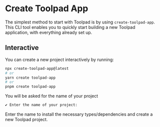 # Create Toolpad App

The simplest method to start with Toolpad is by using `create-toolpad-app`.
This CLI tool enables you to quickly start building a new Toolpad application, with everything already set up.

## Interactive

You can create a new project interactively by running:

```bash
npx create-toolpad-app@latest
# or
yarn create toolpad-app
# or
pnpm create toolpad-app
```

You will be asked for the name of your project

```bash
✔ Enter the name of your project:
```

Enter the name to install the necessary types/dependencies and create a new Toolpad project.
